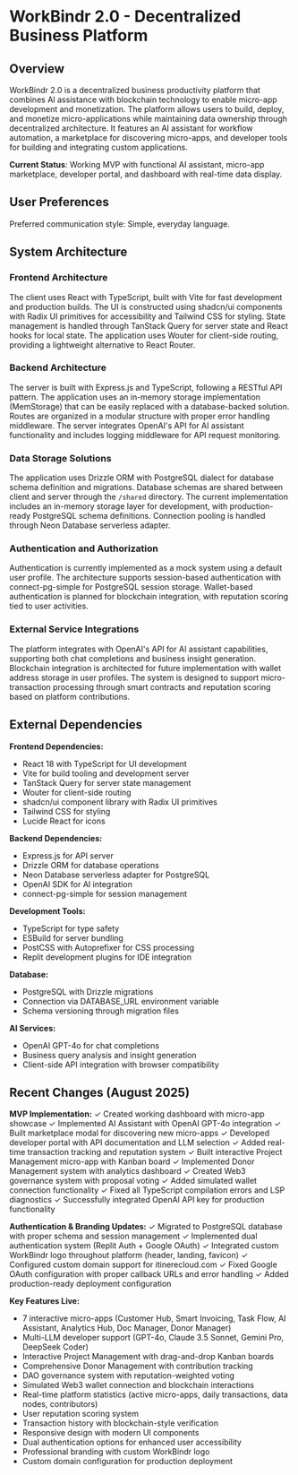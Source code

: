 # WorkBindr 2.0 - Decentralized Business Platform

## Overview

WorkBindr 2.0 is a decentralized business productivity platform that combines AI assistance with blockchain technology to enable micro-app development and monetization. The platform allows users to build, deploy, and monetize micro-applications while maintaining data ownership through decentralized architecture. It features an AI assistant for workflow automation, a marketplace for discovering micro-apps, and developer tools for building and integrating custom applications.

**Current Status**: Working MVP with functional AI assistant, micro-app marketplace, developer portal, and dashboard with real-time data display.

## User Preferences

Preferred communication style: Simple, everyday language.

## System Architecture

### Frontend Architecture
The client uses React with TypeScript, built with Vite for fast development and production builds. The UI is constructed using shadcn/ui components with Radix UI primitives for accessibility and Tailwind CSS for styling. State management is handled through TanStack Query for server state and React hooks for local state. The application uses Wouter for client-side routing, providing a lightweight alternative to React Router.

### Backend Architecture
The server is built with Express.js and TypeScript, following a RESTful API pattern. The application uses an in-memory storage implementation (MemStorage) that can be easily replaced with a database-backed solution. Routes are organized in a modular structure with proper error handling middleware. The server integrates OpenAI's API for AI assistant functionality and includes logging middleware for API request monitoring.

### Data Storage Solutions
The application uses Drizzle ORM with PostgreSQL dialect for database schema definition and migrations. Database schemas are shared between client and server through the `/shared` directory. The current implementation includes an in-memory storage layer for development, with production-ready PostgreSQL schema definitions. Connection pooling is handled through Neon Database serverless adapter.

### Authentication and Authorization
Authentication is currently implemented as a mock system using a default user profile. The architecture supports session-based authentication with connect-pg-simple for PostgreSQL session storage. Wallet-based authentication is planned for blockchain integration, with reputation scoring tied to user activities.

### External Service Integrations
The platform integrates with OpenAI's API for AI assistant capabilities, supporting both chat completions and business insight generation. Blockchain integration is architected for future implementation with wallet address storage in user profiles. The system is designed to support micro-transaction processing through smart contracts and reputation scoring based on platform contributions.

## External Dependencies

**Frontend Dependencies:**
- React 18 with TypeScript for UI development
- Vite for build tooling and development server
- TanStack Query for server state management
- Wouter for client-side routing
- shadcn/ui component library with Radix UI primitives
- Tailwind CSS for styling
- Lucide React for icons

**Backend Dependencies:**
- Express.js for API server
- Drizzle ORM for database operations
- Neon Database serverless adapter for PostgreSQL
- OpenAI SDK for AI integration
- connect-pg-simple for session management

**Development Tools:**
- TypeScript for type safety
- ESBuild for server bundling
- PostCSS with Autoprefixer for CSS processing
- Replit development plugins for IDE integration

**Database:**
- PostgreSQL with Drizzle migrations
- Connection via DATABASE_URL environment variable
- Schema versioning through migration files

**AI Services:**
- OpenAI GPT-4o for chat completions
- Business query analysis and insight generation
- Client-side API integration with browser compatibility

## Recent Changes (August 2025)

**MVP Implementation:**
✓ Created working dashboard with micro-app showcase
✓ Implemented AI Assistant with OpenAI GPT-4o integration
✓ Built marketplace modal for discovering new micro-apps
✓ Developed developer portal with API documentation and LLM selection
✓ Added real-time transaction tracking and reputation system
✓ Built interactive Project Management micro-app with Kanban board
✓ Implemented Donor Management system with analytics dashboard
✓ Created Web3 governance system with proposal voting
✓ Added simulated wallet connection functionality
✓ Fixed all TypeScript compilation errors and LSP diagnostics
✓ Successfully integrated OpenAI API key for production functionality

**Authentication & Branding Updates:**
✓ Migrated to PostgreSQL database with proper schema and session management
✓ Implemented dual authentication system (Replit Auth + Google OAuth)
✓ Integrated custom WorkBindr logo throughout platform (header, landing, favicon)
✓ Configured custom domain support for itinerecloud.com
✓ Fixed Google OAuth configuration with proper callback URLs and error handling
✓ Added production-ready deployment configuration

**Key Features Live:**
- 7 interactive micro-apps (Customer Hub, Smart Invoicing, Task Flow, AI Assistant, Analytics Hub, Doc Manager, Donor Manager)
- Multi-LLM developer support (GPT-4o, Claude 3.5 Sonnet, Gemini Pro, DeepSeek Coder)
- Interactive Project Management with drag-and-drop Kanban boards
- Comprehensive Donor Management with contribution tracking
- DAO governance system with reputation-weighted voting
- Simulated Web3 wallet connection and blockchain interactions
- Real-time platform statistics (active micro-apps, daily transactions, data nodes, contributors)
- User reputation scoring system
- Transaction history with blockchain-style verification
- Responsive design with modern UI components
- Dual authentication options for enhanced user accessibility
- Professional branding with custom WorkBindr logo
- Custom domain configuration for production deployment